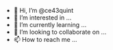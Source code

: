 - 👋 Hi, I’m @ce43quint
- 👀 I’m interested in ...
- 🌱 I’m currently learning ...
- 💞️ I’m looking to collaborate on ...
- 📫 How to reach me ...

<!---
ce43quint/ce43quint is a ✨ special ✨ repository because its `README.md` (this file) appears on your GitHub profile.
You can click the Preview link to take a look at your changes.
--->
